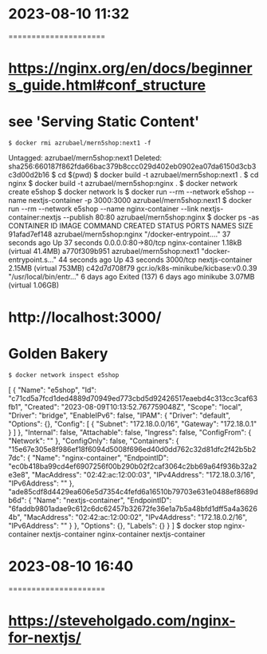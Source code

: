 # 2023-08-10    11:32
=====================

# https://nginx.org/en/docs/beginners_guide.html#conf_structure
# see 'Serving Static Content'

    $ docker rmi azrubael/mern5shop:next1 -f
Untagged: azrubael/mern5shop:next1
Deleted: sha256:660187f862fda66bac379b8ccc029d402eb0902ea07da6150d3cb3c3d00d2b16
    $ cd $(pwd) 
    $ docker build -t azrubael/mern5shop:next1 .
    $ cd nginx
    $ docker build -t azrubael/mern5shop:nginx .
    $ docker network create e5shop
    $ docker network ls
    $ docker run --rm --network e5shop --name nextjs-container -p 3000:3000 azrubael/mern5shop:next1
    $ docker run --rm --network e5shop --name nginx-container --link nextjs-container:nextjs --publish 80:80 azrubael/mern5shop:nginx
    $ docker ps -as
CONTAINER ID   IMAGE                                 COMMAND                  CREATED          STATUS                    PORTS                NAMES              SIZE
91afad7ef148   azrubael/mern5shop:nginx              "/docker-entrypoint.…"   37 seconds ago   Up 37 seconds             0.0.0.0:80->80/tcp   nginx-container    1.18kB (virtual 41.4MB)
a770f309b951   azrubael/mern5shop:next1              "docker-entrypoint.s…"   44 seconds ago   Up 43 seconds             3000/tcp             nextjs-container   2.15MB (virtual 753MB)
c42d7d708f79   gcr.io/k8s-minikube/kicbase:v0.0.39   "/usr/local/bin/entr…"   6 days ago       Exited (137) 6 days ago                        minikube           3.07MB (virtual 1.06GB)
# http://localhost:3000/
# Golden Bakery

    $ docker network inspect e5shop
[
    {
        "Name": "e5shop",
        "Id": "c71cd5a7fcd1ded4889d70949ed773cbd5d92426517eaebd4c313cc3caf63fb1",
        "Created": "2023-08-09T10:13:52.767759048Z",
        "Scope": "local",
        "Driver": "bridge",
        "EnableIPv6": false,
        "IPAM": {
            "Driver": "default",
            "Options": {},
            "Config": [
                {
                    "Subnet": "172.18.0.0/16",
                    "Gateway": "172.18.0.1"
                }
            ]
        },
        "Internal": false,
        "Attachable": false,
        "Ingress": false,
        "ConfigFrom": {
            "Network": ""
        },
        "ConfigOnly": false,
        "Containers": {
            "15e67e305e8f986ef18f6094d5008f696ed40d0dd762c32d81dfc2f42b5b27dc": {
                "Name": "nginx-container",
                "EndpointID": "ec0b418ba99cd4ef6907256f00b290b02f2caf3064c2bb69a64f936b32a2e3e8",
                "MacAddress": "02:42:ac:12:00:03",
                "IPv4Address": "172.18.0.3/16",
                "IPv6Address": ""
            },
            "ade85cdf8d4429ea606e5d7354c4fefd6a16510b79703e631e0488ef8689db6d": {
                "Name": "nextjs-container",
                "EndpointID": "6faddb9801adae9c612c6dc62457b32672fe36e1a7b5a48bfd1dff5a4a36264b",
                "MacAddress": "02:42:ac:12:00:02",
                "IPv4Address": "172.18.0.2/16",
                "IPv6Address": ""
            }
        },
        "Options": {},
        "Labels": {}
    }
]
    $ docker stop nginx-container nextjs-container
nginx-container
nextjs-container


# 2023-08-10    16:40
=====================
# https://steveholgado.com/nginx-for-nextjs/
